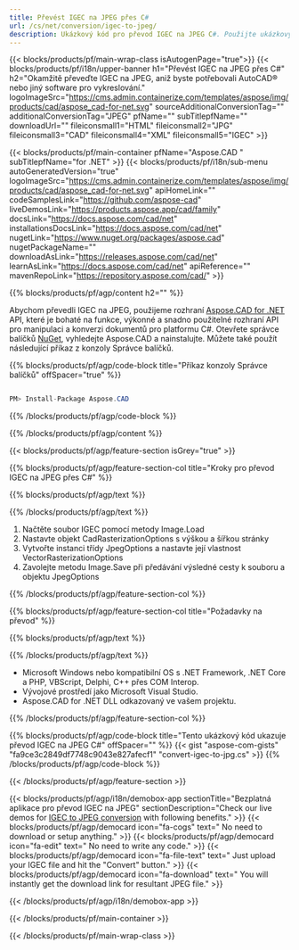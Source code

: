 ```yaml
---
title: Převést IGEC na JPEG přes C# 
url: /cs/net/conversion/igec-to-jpeg/ 
description: Ukázkový kód pro převod IGEC na JPEG C#. Použijte ukázkový kód API pro dávkový převod souborů IGEC na JPEG v rámci VB.NET, Asp.NET nebo jakékoli aplikace založené na .NET.
---
```


{{< blocks/products/pf/main-wrap-class isAutogenPage="true">}}
{{< blocks/products/pf/i18n/upper-banner h1="Převést IGEC na JPEG přes C#" h2="Okamžitě převeďte IGEC na JPEG, aniž byste potřebovali AutoCAD® nebo jiný software pro vykreslování." logoImageSrc="https://cms.admin.containerize.com/templates/aspose/img/products/cad/aspose_cad-for-net.svg" sourceAdditionalConversionTag="" additionalConversionTag="JPEG" pfName="" subTitlepfName="" downloadUrl="" fileiconsmall1="HTML" fileiconsmall2="JPG" fileiconsmall3="CAD" fileiconsmall4="XML" fileiconsmall5="IGEC" >}}

{{< blocks/products/pf/main-container pfName="Aspose.CAD " subTitlepfName="for .NET" >}}
{{< blocks/products/pf/i18n/sub-menu autoGeneratedVersion="true" logoImageSrc="https://cms.admin.containerize.com/templates/aspose/img/products/cad/aspose_cad-for-net.svg" apiHomeLink="" codeSamplesLink="https://github.com/aspose-cad" liveDemosLink="https://products.aspose.app/cad/family" docsLink="https://docs.aspose.com/cad/net" installationsDocsLink="https://docs.aspose.com/cad/net" nugetLink="https://www.nuget.org/packages/aspose.cad" nugetPackageName="" downloadAsLink="https://releases.aspose.com/cad/net" learnAsLink="https://docs.aspose.com/cad/net" apiReference="" mavenRepoLink="https://repository.aspose.com/cad/" >}}

{{% blocks/products/pf/agp/content h2="" %}}

Abychom převedli IGEC na JPEG, použijeme rozhraní <a href=https://products.aspose.com/cad/net>Aspose.CAD for .NET</a> API, které je bohaté na funkce, výkonné a snadno použitelné rozhraní API pro manipulaci a konverzi dokumentů pro platformu C#. Otevřete správce balíčků <a href=https://www.nuget.org/packages/aspose.cad>NuGet</a>, vyhledejte Aspose.CAD a nainstalujte. Můžete také použít následující příkaz z konzoly Správce balíčků.

{{% blocks/products/pf/agp/code-block title="Příkaz konzoly Správce balíčků" offSpacer="true" %}}

```cs

PM> Install-Package Aspose.CAD

```

{{% /blocks/products/pf/agp/code-block %}}

{{% /blocks/products/pf/agp/content %}}

{{< blocks/products/pf/agp/feature-section isGrey="true" >}}

{{% blocks/products/pf/agp/feature-section-col title="Kroky pro převod IGEC na JPEG přes C#" %}}

{{% blocks/products/pf/agp/text %}}

{{% /blocks/products/pf/agp/text %}}

1. Načtěte soubor IGEC pomocí metody Image.Load
1. Nastavte objekt CadRasterizationOptions s výškou a šířkou stránky
1. Vytvořte instanci třídy JpegOptions a nastavte její vlastnost VectorRasterizationOptions
1. Zavolejte metodu Image.Save při předávání výsledné cesty k souboru a objektu JpegOptions

{{% /blocks/products/pf/agp/feature-section-col %}}

{{% blocks/products/pf/agp/feature-section-col title="Požadavky na převod" %}}

{{% blocks/products/pf/agp/text %}}

{{% /blocks/products/pf/agp/text %}}

- Microsoft Windows nebo kompatibilní OS s .NET Framework, .NET Core a PHP, VBScript, Delphi, C++ přes COM Interop.
- Vývojové prostředí jako Microsoft Visual Studio.
- Aspose.CAD for .NET DLL odkazovaný ve vašem projektu.

{{% /blocks/products/pf/agp/feature-section-col %}}

{{% blocks/products/pf/agp/code-block title="Tento ukázkový kód ukazuje převod IGEC na JPEG C#" offSpacer="" %}}
{{< gist "aspose-com-gists" "fa9ce3c2849df7748c9043e827afecf1" "convert-igec-to-jpg.cs" >}}
{{% /blocks/products/pf/agp/code-block %}}

{{< /blocks/products/pf/agp/feature-section >}}    

<!-- aboutfile Starts -->

{{< blocks/products/pf/agp/i18n/demobox-app sectionTitle="Bezplatná aplikace pro převod IGEC na JPEG" sectionDescription="Check our live demos for [IGEC to JPEG conversion](https://products.aspose.app/cad/conversion/igec-to-jpeg) with following benefits." >}}
        {{< blocks/products/pf/agp/democard icon="fa-cogs" text=" No need to download or setup anything." >}}
        {{< blocks/products/pf/agp/democard icon="fa-edit" text=" No need to write any code." >}}
        {{< blocks/products/pf/agp/democard icon="fa-file-text" text=" Just upload your IGEC file and hit the \"Convert\" button." >}}
        {{< blocks/products/pf/agp/democard icon="fa-download" text=" You will instantly get the download link for resultant JPEG file." >}}
 
   
{{< /blocks/products/pf/agp/i18n/demobox-app >}}

<!-- aboutfile Ends -->

{{< /blocks/products/pf/main-container >}}
    
{{< /blocks/products/pf/main-wrap-class >}}